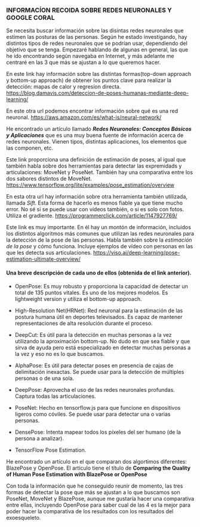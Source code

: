 ### INFORMACÍON RECOIDA SOBRE REDES NEURONALES Y GOOGLE CORAL

Se necesita buscar información sobre las disintas redes neuronales que estimen las posturas de las personas.
Según he estado investigando, hay distintos tipos de redes neuronales que se podrían usar, dependiendo del objetivo que se tenga. Empezaré hablando de algunas en general, las que he ido encontrando según navegaba en Internet, y más adelante me centraré en las 3 que más se ajustan a lo que queremos hacer.

En este link hay información sobre las distintas formas(top-down approach y bottom-up approach) de obtener los puntos clave para realizar la detección: mapas de calor y regresíon directa.
https://blog.damavis.com/deteccion-de-poses-humanas-mediante-deep-learning/

En este otra url podemos encontrar información sobre qué es una red neuronal.
https://aws.amazon.com/es/what-is/neural-network/

He encontrado un artículo llamado ***Redes Neuronales: Conceptos Básicos y Aplicaciones*** que es una muy buena fuente de información acerca de redes neuronales. Vienen tipos, distintas aplicaciones, los elementos que las componen, etc.

Este link proporciona una definición de estimación de poses, al igual que también habla sobre dos herramientas para detectar  las expremidads y articulaciones: MoveNet y PoseNet. También hay una comparativa entre los dos sabores distintos de MoveNet.
https://www.tensorflow.org/lite/examples/pose_estimation/overview

En esta otra url hay información sobre otra herramienta también utilizada, llamada *Sift*. Esta forma de hacerlo es menos fiable ya que tiene mucho error. No sé si se puede usar con vídeos también, o si es solo con fotos. Utiliza el gradiente.
https://programmerclick.com/article/1147927769/

Este link es muy importante. En él hay un montón de información, incluidos los distintos algoritmos más comunes que utilizan las redes neuronales para la detección de la pose de las personas. Habla también sobre la *estimación de la pose* y cómo funciona. Incluye ejemplos de vídeo con personas en las que les detecta sus articulaciones.
https://viso.ai/deep-learning/pose-estimation-ultimate-overview/

#### Una breve descripción de cada uno de ellos (obtenida de el link anterior).

* OpenPose:
Es muy robusto y proporciona la capacidad de detectar un total de 135 puntos vitales. Es uno de los mejores modelos. Es lightweight version y utiliza el bottom-up approach.

* High-Resolution Net(HRNet):
Red neuronal para la estimación de las postura humana útil en deportes televisados. Es capaz de mantener representaciones de alta resolución durante el proceso.

* DeepCut:
Es útil para la detección en muchas personas a la vez utilizando la aproximación bottom-up. No dudo en que sea fiable y que sirva de ayuda pero está especializado en detectar muchas personas a la vez y eso no es lo que buscamos.

* AlphaPose:
Es útil para detectar poses en presencia de cajas de delimitación inexactas. Se puede usar para la detección de múltiples personas o de una sola.

* DeepPose:
Aprovecha el uso de las redes neuronales profundas. Captura todas las articulaciones.

* PoseNet:
Hecho en tensorflow.js para que funcione en dispositivos ligeros como cóviles. Se puede usar para detectar una o varias personas.

* DensePose:
Intenta mapear todos los píxeles del ser humano (de la persona a analizar).

* TensorFlow Pose Estimation.

He encontrado un artículo en el que comparan dos algortimos diferentes: BlazePose y OpenPose. El artículo tiene el título de **Comparing the Quality of Human Pose Estimation with BlazePose or OpenPose**

Con toda la información que he conseguido reunir de momento, las tres formas de detectar la pose que más se ajustan a lo que buscamos son PoseNet, MoveNet y BlazePose, aunque me gustaría hacer una comparativa entre ellas, incluyendo OpenPose para saber cual de las 4 es la mejor para poder hacer la comparativa de los resultados con los resultados del exoesqueleto.
